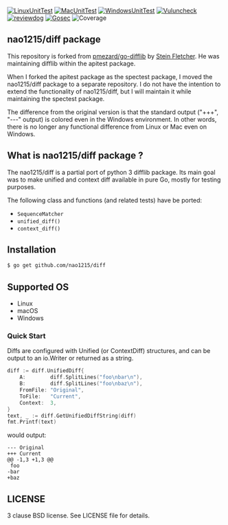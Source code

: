 [![LinuxUnitTest](https://github.com/nao1215/diff/actions/workflows/linux_test.yml/badge.svg)](https://github.com/nao1215/diff/actions/workflows/linux_test.yml)
[![MacUnitTest](https://github.com/nao1215/diff/actions/workflows/mac_test.yml/badge.svg)](https://github.com/nao1215/diff/actions/workflows/mac_test.yml)
[![WindowsUnitTest](https://github.com/nao1215/diff/actions/workflows/windows_test.yml/badge.svg)](https://github.com/nao1215/diff/actions/workflows/windows_test.yml)
[![Vuluncheck](https://github.com/nao1215/diff/actions/workflows/govulncheck.yml/badge.svg)](https://github.com/nao1215/diff/actions/workflows/govulncheck.yml)
[![reviewdog](https://github.com/nao1215/diff/actions/workflows/reviewdog.yml/badge.svg)](https://github.com/nao1215/diff/actions/workflows/reviewdog.yml)
[![Gosec](https://github.com/nao1215/diff/actions/workflows/security.yml/badge.svg)](https://github.com/nao1215/diff/actions/workflows/security.yml)
![Coverage](https://github.com/go-spectest/octocovs-central-repo/blob/main//badges/nao1215/diff/coverage.svg?raw=true)
## nao1215/diff package

This repository is forked from [pmezard/go-difflib](https://github.com/pmezard/go-difflib) by [Stein Fletcher](https://github.com/steinfletcher). He was maintaining difflib within the apitest package.
  
When I forked the apitest package as the spectest package, I moved the nao1215/diff package to a separate repository. I do not have the intention to extend the functionality of nao1215/diff, but I will maintain it while maintaining the spectest package.

The difference from the original version is that the standard output ("+++", "---" output) is colored even in the Windows environment. In other words, there is no longer any functional difference from Linux or Mac even on Windows.

## What is nao1215/diff package ?
The nao1215/diff is a partial port of python 3 difflib package. Its main goal was to make unified and context diff available in pure Go, mostly for testing purposes.

The following class and functions (and related tests) have be ported:

* `SequenceMatcher`
* `unified_diff()`
* `context_diff()`

## Installation

```bash
$ go get github.com/nao1215/diff
```

## Supported OS
- Linux
- macOS
- Windows

### Quick Start

Diffs are configured with Unified (or ContextDiff) structures, and can be output to an io.Writer or returned as a string.

```Go
diff := diff.UnifiedDiff{
    A:        diff.SplitLines("foo\nbar\n"),
    B:        diff.SplitLines("foo\nbaz\n"),
    FromFile: "Original",
    ToFile:   "Current",
    Context:  3,
}
text, _ := diff.GetUnifiedDiffString(diff)
fmt.Printf(text)
```

would output:

```
--- Original
+++ Current
@@ -1,3 +1,3 @@
 foo
-bar
+baz
```

## LICENSE
3 clause BSD license. See LICENSE file for details.
